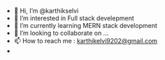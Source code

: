 - 👋 Hi, I’m @karthikselvi
- 👀 I’m interested in Full stack develepment
- 🌱 I’m currently learning MERN stack development
- 💞️ I’m looking to collaborate on ...
- 📫 How to reach me : karthikelvi9202@gmail.com
- <!---😄 Pronouns: ...
- ⚡ Fun fact: ...--->

<!---
karthikselvi/karthikselvi is a ✨ special ✨ repository because its `README.md` (this file) appears on your GitHub profile.
You can click the Preview link to take a look at your changes.
--->
